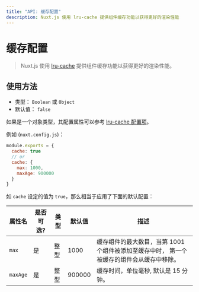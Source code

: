 ```yaml
---
title: "API: 缓存配置"
description: Nuxt.js 使用 lru-cache 提供组件缓存功能以获得更好的渲染性能
---
```


# 缓存配置

> Nuxt.js 使用 [lru-cache](https://github.com/isaacs/node-lru-cache) 提供组件缓存功能以获得更好的渲染性能。

## 使用方法

- 类型： `Boolean` 或 `Object` 
- 默认值： `false`

如果是一个对象类型，其配置属性可以参考 [lru-cache 配置项](https://github.com/isaacs/node-lru-cache#options)。

例如 (`nuxt.config.js`)：
```js
module.exports = {
  cache: true
  // or
  cache: {
    max: 1000,
    maxAge: 900000
  }
}
```

如 `cache` 设定的值为  `true`，那么相当于应用了下面的默认配置：

| 属性名  | 是否可选? | 类型 | 默认值 | 描述 |
|------|------------|-----|---------|------------|
| `max` | 是 | 整型 | 1000 | 缓存组件的最大数目，当第 1001 个组件被添加至缓存中时， 第一个被缓存的组件会从缓存中移除。 |
| `maxAge` | 是 | 整型 | 900000 | 缓存时间，单位毫秒, 默认是 15 分钟。 |

